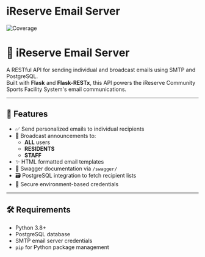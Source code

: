 # iReserve Email Server

![Coverage](https://github.com/DimakatsoMatlaila/iReserve-Email-Server/actions/workflows/main.yml/badge.svg)

# 📧 iReserve Email Server

A RESTful API for sending individual and broadcast emails using SMTP and PostgreSQL.  
Built with **Flask** and **Flask-RESTx**, this API powers the iReserve Community Sports Facility System's email communications.

---

## 🚀 Features

- ✅ Send personalized emails to individual recipients
- 📢 Broadcast announcements to:
  - **ALL** users
  - **RESIDENTS**
  - **STAFF**
- ✨ HTML formatted email templates
- 🧭 Swagger documentation via `/swagger/`
- 🗃️ PostgreSQL integration to fetch recipient lists
- 🔐 Secure environment-based credentials

---

## 🛠 Requirements

- Python 3.8+
- PostgreSQL database
- SMTP email server credentials
- `pip` for Python package management
